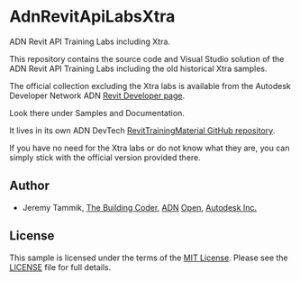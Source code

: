# AdnRevitApiLabsXtra

ADN Revit API Training Labs including Xtra.

This repository contains the source code and Visual Studio solution of the ADN Revit API Training Labs including the old historical Xtra samples.

The official collection excluding the Xtra labs is available from the Autodesk Developer Network ADN
[Revit Developer page](http://www.autodesk.com/developrevit).

Look there under Samples and Documentation.

It lives in its own ADN DevTech
[RevitTrainingMaterial GitHub repository](https://github.com/ADN-DevTech/RevitTrainingMaterial).

If you have no need for the Xtra labs or do not know what they are, you can simply stick with the official version provided there.


## Author

- Jeremy Tammik,
[The Building Coder](http://thebuildingcoder.typepad.com),
[ADN](http://www.autodesk.com/adn)
[Open](http://www.autodesk.com/adnopen),
[Autodesk Inc.](http://www.autodesk.com)


## License

This sample is licensed under the terms of the [MIT License](http://opensource.org/licenses/MIT).
Please see the [LICENSE](LICENSE) file for full details.
